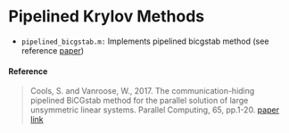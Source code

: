 # Pipelined Krylov Methods
* `pipelined_bicgstab.m:` Implements pipelined bicgstab method (see reference [paper](https://www.sciencedirect.com/science/article/pii/S0167819117300406))

#### Reference
> Cools, S. and Vanroose, W., 2017. The communication-hiding pipelined BiCGstab method for the parallel solution of large unsymmetric linear systems. Parallel Computing, 65, pp.1-20.
[paper link](https://www.sciencedirect.com/science/article/pii/S0167819117300406)
